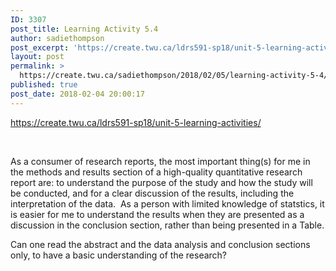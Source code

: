 ```yaml
---
ID: 3307
post_title: Learning Activity 5.4
author: sadiethompson
post_excerpt: 'https://create.twu.ca/ldrs591-sp18/unit-5-learning-activities/ &nbsp; As a consumer of research reports, the most important thing(s) for me in the methods and results section of a high-quality quantitative research report are: to understand the purpose of the study and how the study will be conducted, and for a clear discussion of the results, including the interpretation of the data. &hellip; <p><a href="https://create.twu.ca/sadiethompson/2018/02/05/learning-activity-5-4/">Continue reading<span> "Learning Activity 5.4"</span></a></p>'
layout: post
permalink: >
  https://create.twu.ca/sadiethompson/2018/02/05/learning-activity-5-4/
published: true
post_date: 2018-02-04 20:00:17
---
```

<a href="https://create.twu.ca/ldrs591-sp18/unit-5-learning-activities/"><span style="font-weight: 400">https://create.twu.ca/ldrs591-sp18/unit-5-learning-activities/</span></a>

&nbsp;

<span style="font-weight: 400">As a consumer of research reports, the most important thing(s) for me in the methods and results section of a high-quality quantitative research report are: to understand the purpose of the study and how the study will be conducted, and for a clear discussion of the results, including the interpretation of the data.  As a person with limited knowledge of statstics, it is easier for me to understand the results when they are presented as a discussion in the conclusion section, rather than being presented in a Table.</span>

<span style="font-weight: 400">Can one read the abstract and the data analysis and conclusion sections only, to have a basic understanding of the research?</span>
